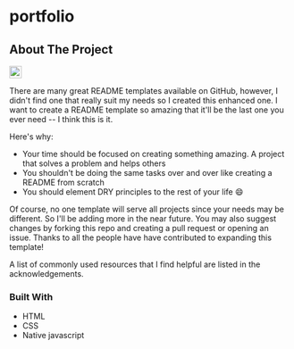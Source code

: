# portfolio

<!-- ABOUT THE PROJECT -->
## About The Project

[<img align="center" alt="" width="22px" src="https://user-images.githubusercontent.com/71411560/107291345-57f8d380-6a68-11eb-9277-404132c667b6.png" />](https://tender-mccarthy-a2e5d4.netlify.app/)

There are many great README templates available on GitHub, however, I didn't find one that really suit my needs so I created this enhanced one. I want to create a README template so amazing that it'll be the last one you ever need -- I think this is it.

Here's why:
* Your time should be focused on creating something amazing. A project that solves a problem and helps others
* You shouldn't be doing the same tasks over and over like creating a README from scratch
* You should element DRY principles to the rest of your life :smile:

Of course, no one template will serve all projects since your needs may be different. So I'll be adding more in the near future. You may also suggest changes by forking this repo and creating a pull request or opening an issue. Thanks to all the people have have contributed to expanding this template!

A list of commonly used resources that I find helpful are listed in the acknowledgements.

### Built With

* HTML
* CSS
* Native javascript

